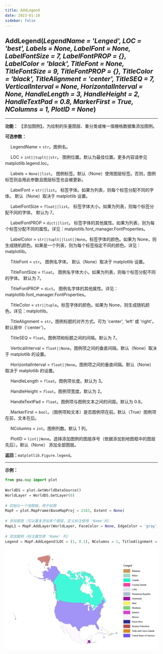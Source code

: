 ```yaml
---
title: AddLegend
date: 2023-01-10
sidebar: false
---
```


## **AddLegend**(*LegendName = 'Lenged', LOC = 'best', Labels = None,  LabelFont = None, LabelFontSize = 7, LabelFontPROP = {}, LabelColor = 'black',  TitleFont = None, TitleFontSize = 9, TitleFontPROP = {}, TitleColor = 'black', TitleAlignment = 'center', TitleSEQ = 7, VerticalInterval = None, HorizontalInterval = None, HandleLength = 3, HandleHeight = 2, HandleTextPad = 0.8, MarkerFirst = True, NColumns = 1, PlotID = None*)<Badge text="1.1.2 +"/> 

---

**功能：** 【添加图例】。为绘制的矢量图层、重分类或唯一值栅格数据集添加图例。

**可选参数：**

&emsp; LegendName = `str`。图例名。

&emsp; LOC = `int||tuplt||str`。 图例位置。默认为最佳位置。更多内容请参见matplotlib.legend.loc。

&emsp; Labels = `None||list`。 图例标签。默认（None）使用图层标签。否则，图例标签则会用此参数且图层标签也会被更新。

&emsp; LabelFont = `str||list`。 标签字体。如果为列表，则每个标签分配不同的字体。 默认（None）取决于 matplotlib 设置。

&emsp; LabelFontSize = `float||list`。 标签字体大小。如果为列表，则每个标签分配不同的字体。 默认为 7。

&emsp; LabelFontPROP = `dict||list`。 标签字体的其他属性。如果为列表，则为每个标签分配不同的属性。详见：matplotlib.font_manager.FontProperties。

&emsp; LabelColor = `str||tuplt||list||None`。标签字体的颜色。如果为 None，则生成随机颜色。如果是一个列表，则为每个标签指定不同的颜色。详见：matplotlib。

&emsp; TitleFont = `str`。 图例名字体。 默认（None）取决于 matplotlib 设置。

&emsp; TitleFontSize  = `float`。 图例名字体大小。如果为列表，则每个标签分配不同的字体。 默认为 7。

&emsp; TitleFontPROP = `dict`。 图例名字体的其他属性。详见：matplotlib.font_manager.FontProperties。

&emsp; TitleColor = `str||tuple`。标签字体的颜色。如果为 None，则生成随机颜色。详见：matplotlib。

&emsp; TitleAlignment = `str`。图例标题的对齐方式。可为 'center', 'left' 或 'right'。默认居中（'center'）。

&emsp; TitleSEQ = `float`。图例项和标题之间的间隔。默认为 7。

&emsp; VerticalInterval = `float||None`。图例项之间的垂直间隔。默认（None）取决于 matplotlib 的设置。

&emsp; HorizontalInterval = `float||None`。图例项之间的垂直间隔。默认（None）取决于 matplotlib 的设置。

&emsp; HandleLength = `float`。图例项长度。默认为 3。

&emsp; HandleHeight = `float`。图例项宽度。默认为 2。

&emsp; HandleTextPad = `float`。图例项与图例文本之间的间距。默认为 0.8。

&emsp; MarkerFirst = `bool`。（图例项和文本）是否图例项在前。默认（True）图例项在前，文本在后。

&emsp; NColumns = `int`。图例列数。默认 1 列。

&emsp; PlotID = `list||None`。选择添加图例的图层序号（依据添加到地图框中的图层先后）。默认（None） 添加全部图层。

**返回：**`matplotlib.Figure.legend`。

---

**示例：**
```python
from gma.map import plot

WorldDS = plot.GetWorldDataSource()
WorldLayer = WorldDS.GetLayer(0)

# 初始化一个地图框，用于绘图
MapF = plot.MapFrame(BaseMapProj = 2163, Extent = None)

# 添加图层（可以重复添加多个图层，定义标注使用 'Name'列）
MapL1 = MapF.AddLayer(WorldLayer, FaceColor = None, EdgeColor = 'gray', LineWidth = 0.1, FieldName = 'Name')

# 添加图例（标注属性表 'Name' 列）
Legend = MapF.AddLegend(LOC = (1, 0.1), NColumns = 1, TitleAlignment = 'left') 
```
![](/map/AddLegend.png)

